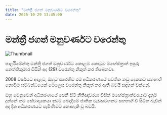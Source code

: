 ```yaml
---
title: "මන්ත්‍රී ජගත් මනුවර්ණට වරෙන්තු"
date: 2025-10-29 13:45:00
---
```


# මන්ත්‍රී ජගත් මනුවර්ණට වරෙන්තු

![Thumbnail](https://helakuru.sgp1.cdn.digitaloceanspaces.com/esana/images/lib/jagath-manuwarna.jpg)

පාර්ලිමේන්තු මන්ත්‍රී ජගත් මනුවර්ණට කොළඹ කොටුව මහේස්ත්‍රාත් ඉසුරු නෙත්තිකුමාර විසින් අද (29) වරෙන්තු නිකුත් කර තිබෙනවා.

2008 වර්ෂයට අදාළව, ඔහුට එරෙහිව එම අධිකරණයේ පවතින නඩු දෙකකට සහභාගී නොවීම සම්බන්ධයෙන් මෙලෙස වරෙන්තු නිකුත් කර ඇති බවයි සඳහන් වන්නේ.

ඔහු වෙනුවෙන් අධිකරණයේ පෙනී සිටි නීතිඥවරයා විසින් මහේස්ත්‍රාත්වරයාට දැනුම් දුන්නේ තම සේවාදායකයා ඉඩම් බෙදාදීමේ ජාතික වැඩසටහනට සහභාගී වී සිටින බැවින් අද දින අධිකරණයට පැමිණීමට නොහැකි වූ බවයි.

